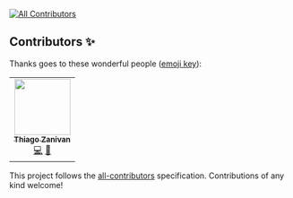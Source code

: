 
<!-- ALL-CONTRIBUTORS-BADGE:START - Do not remove or modify this section -->
[![All Contributors](https://img.shields.io/badge/all_contributors-1-orange.svg?style=flat-square)](#contributors-)
<!-- ALL-CONTRIBUTORS-BADGE:END -->
## Contributors ✨

Thanks goes to these wonderful people ([emoji key](https://allcontributors.org/docs/en/emoji-key)):

<!-- ALL-CONTRIBUTORS-LIST:START - Do not remove or modify this section -->
<!-- prettier-ignore-start -->
<!-- markdownlint-disable -->
<table>
  <tr>
    <td align="center"><a href="http://thiagozf.com"><img src="https://avatars2.githubusercontent.com/u/4684137?v=4" width="100px;" alt=""/><br /><sub><b>Thiago Zanivan</b></sub></a><br /><a href="https://github.com/thiagozf/rimo/commits?author=thiagozf" title="Code">💻</a> <a href="#tool-thiagozf" title="Tools">🔧</a></td>
  </tr>
</table>

<!-- markdownlint-enable -->
<!-- prettier-ignore-end -->
<!-- ALL-CONTRIBUTORS-LIST:END -->

This project follows the [all-contributors](https://github.com/all-contributors/all-contributors) specification. Contributions of any kind welcome!